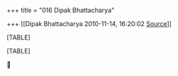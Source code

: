 +++
title = "016 Dipak Bhattacharya"

+++
[[Dipak Bhattacharya	2010-11-14, 16:20:02 [Source](https://groups.google.com/g/bvparishat/c/bnoL5XjNnR8)]]



[TABLE]

[TABLE]



